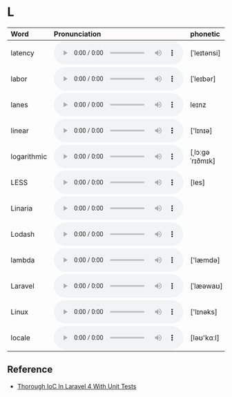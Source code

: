 
# L

| Word  | Pronunciation | phonetic |
| :-- | :-- | :-- |
| latency | <audio src="/awesome-pronunciation/public/audio/latency.mp3" controls="controls" controlslist="nodownload"></audio> | [ˈleɪtənsi] |
| labor | <audio src="/awesome-pronunciation/public/audio/labor.mp3" controls="controls" controlslist="nodownload"></audio> | [ˈleɪbər] |
| lanes | <audio src="/awesome-pronunciation/public/audio/lanes.mp3" controls="controls" controlslist="nodownload"></audio> | leɪnz |
| linear | <audio src="/awesome-pronunciation/public/audio/linear.mp3" controls="controls" controlslist="nodownload"></audio> | ['lɪnɪə] |
| logarithmic | <audio src="/awesome-pronunciation/public/audio/logarithmic.mp3" controls="controls" controlslist="nodownload"></audio> | [ˌlɔːɡəˈrɪðmɪk] |
| LESS | <audio src="/awesome-pronunciation/public/audio/LESS.mp3" controls="controls" controlslist="nodownload"></audio> | [les] |
| Linaria | <audio src="/awesome-pronunciation/public/audio/Linaria.mp3" controls="controls" controlslist="nodownload"></audio> |  |
| Lodash | <audio src="/awesome-pronunciation/public/audio/Lodash.mp3" controls="controls" controlslist="nodownload"></audio> |  |
| lambda | <audio src="/awesome-pronunciation/public/audio/lambda.mp3" controls="controls" controlslist="nodownload"></audio> | ['læmdə] |
| Laravel | <audio src="/awesome-pronunciation/public/audio/Laravel.mp3" controls="controls" controlslist="nodownload"></audio> | [ˈlæəwaʊ] |
| Linux | <audio src="/awesome-pronunciation/public/audio/Linux.mp3" controls="controls" controlslist="nodownload"></audio> | ['lɪnəks] |
| locale | <audio src="/awesome-pronunciation/public/audio/locale.mp3" controls="controls" controlslist="nodownload"></audio> | [ləʊ'kɑːl] |

## Reference

- [Thorough IoC In Laravel 4 With Unit Tests](https://www.youtube.com/watch?v=F1VyHfoUuLU&feature=youtu.be)
